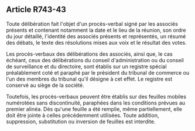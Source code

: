 Article R743-43
----
Toute délibération fait l'objet d'un procès-verbal signé par les associés
présents et contenant notamment la date et le lieu de la réunion, son ordre du
jour détaillé, l'identité des associés présents et représentés, un résumé des
débats, le texte des résolutions mises aux voix et le résultat des votes.

Les procès-verbaux des délibérations des associés, ainsi que, le cas échéant,
ceux des délibérations du conseil d'administration ou du conseil de surveillance
et du directoire, sont établis sur un registre spécial préalablement coté et
paraphé par le président du tribunal de commerce ou l'un des membres du tribunal
qu'il désigne à cet effet. Le registre est conservé au siège de la société.

Toutefois, les procès-verbaux peuvent être établis sur des feuilles mobiles
numérotées sans discontinuité, paraphées dans les conditions prévues au premier
alinéa. Dès qu'une feuille a été remplie, même partiellement, elle doit être
jointe à celles précédemment utilisées. Toute addition, suppression,
substitution ou inversion de feuilles est interdite.
